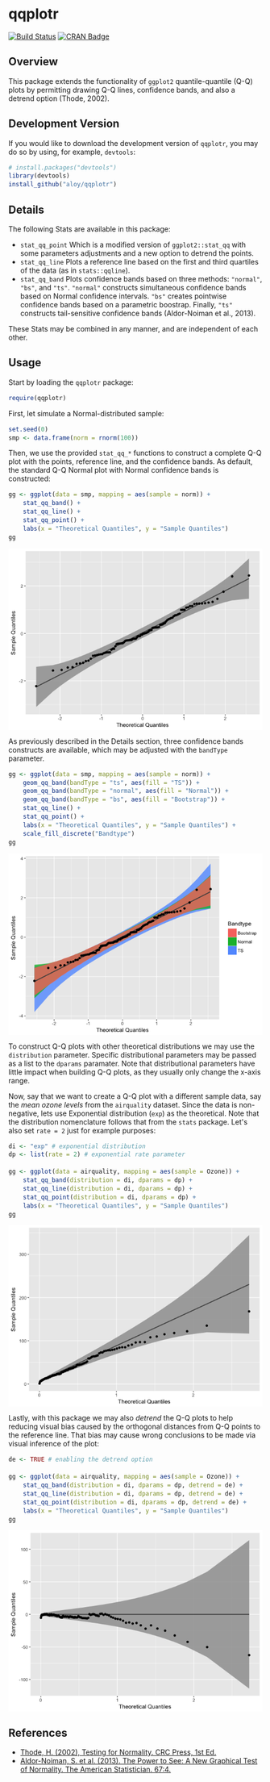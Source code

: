 
<!-- README.md is generated from README.Rmd. Please edit that file -->
qqplotr
=======

[![Build Status](https://travis-ci.org/aloy/qqplotr.svg?branch=master)](https://travis-ci.org/aloy/qqplotr) [![CRAN Badge](https://www.r-pkg.org/badges/version/qqplotr)](https://cran.r-project.org/package=qqplotr)

Overview
--------

This package extends the functionality of `ggplot2` quantile-quantile (Q-Q) plots by permitting drawing Q-Q lines, confidence bands, and also a detrend option (Thode, 2002).

Development Version
-------------------

If you would like to download the development version of `qqplotr`, you may do so by using, for example, `devtools`:

``` r
# install.packages("devtools")
library(devtools)
install_github("aloy/qqplotr")
```

Details
-------

The following Stats are available in this package:

-   `stat_qq_point` Which is a modified version of `ggplot2::stat_qq` with some parameters adjustments and a new option to detrend the points.
-   `stat_qq_line` Plots a reference line based on the first and third quartiles of the data (as in `stats::qqline`).
-   `stat_qq_band` Plots confidence bands based on three methods: `"normal"`, `"bs"`, and `"ts"`. `"normal"` constructs simultaneous confidence bands based on Normal confidence intervals. `"bs"` creates pointwise confidence bands based on a parametric boostrap. Finally, `"ts"` constructs tail-sensitive confidence bands (Aldor-Noiman et al., 2013).

These Stats may be combined in any manner, and are independent of each other.

Usage
-----

Start by loading the `qqplotr` package:

``` r
require(qqplotr)
```

First, let simulate a Normal-distributed sample:

``` r
set.seed(0)
smp <- data.frame(norm = rnorm(100))
```

Then, we use the provided `stat_qq_*` functions to construct a complete Q-Q plot with the points, reference line, and the confidence bands. As default, the standard Q-Q Normal plot with Normal confidence bands is constructed:

``` r
gg <- ggplot(data = smp, mapping = aes(sample = norm)) +
    stat_qq_band() +
    stat_qq_line() +
    stat_qq_point() +
    labs(x = "Theoretical Quantiles", y = "Sample Quantiles")
gg
```

<img src="man/figures/README-unnamed-chunk-5-1.png" style="display: block; margin: auto;" />

As previously described in the Details section, three confidence bands constructs are available, which may be adjusted with the `bandType` parameter.

``` r
gg <- ggplot(data = smp, mapping = aes(sample = norm)) +
    geom_qq_band(bandType = "ts", aes(fill = "TS")) +
    geom_qq_band(bandType = "normal", aes(fill = "Normal")) +
    geom_qq_band(bandType = "bs", aes(fill = "Bootstrap")) +
    stat_qq_line() +
    stat_qq_point() +
    labs(x = "Theoretical Quantiles", y = "Sample Quantiles") +
    scale_fill_discrete("Bandtype")
gg
```

<img src="man/figures/README-unnamed-chunk-6-1.png" style="display: block; margin: auto;" />

To construct Q-Q plots with other theoretical distributions we may use the `distribution` parameter. Specific distributional parameters may be passed as a list to the `dparams` paramater. Note that distributional parameters have little impact when building Q-Q plots, as they usually only change the x-axis range.

Now, say that we want to create a Q-Q plot with a different sample data, say the *mean ozone levels* from the `airquality` dataset. Since the data is non-negative, lets use Exponential distribution (`exp`) as the theoretical. Note that the distribution nomenclature follows that from the `stats` package. Let's also set `rate = 2` just for example purposes:

``` r
di <- "exp" # exponential distribution
dp <- list(rate = 2) # exponential rate parameter

gg <- ggplot(data = airquality, mapping = aes(sample = Ozone)) +
    stat_qq_band(distribution = di, dparams = dp) +
    stat_qq_line(distribution = di, dparams = dp) +
    stat_qq_point(distribution = di, dparams = dp) +
    labs(x = "Theoretical Quantiles", y = "Sample Quantiles")
gg
```

<img src="man/figures/README-unnamed-chunk-7-1.png" style="display: block; margin: auto;" />

Lastly, with this package we may also *detrend* the Q-Q plots to help reducing visual bias caused by the orthogonal distances from Q-Q points to the reference line. That bias may cause wrong conclusions to be made via visual inference of the plot:

``` r
de <- TRUE # enabling the detrend option

gg <- ggplot(data = airquality, mapping = aes(sample = Ozone)) +
    stat_qq_band(distribution = di, dparams = dp, detrend = de) +
    stat_qq_line(distribution = di, dparams = dp, detrend = de) +
    stat_qq_point(distribution = di, dparams = dp, detrend = de) +
    labs(x = "Theoretical Quantiles", y = "Sample Quantiles")
gg
```

<img src="man/figures/README-unnamed-chunk-8-1.png" style="display: block; margin: auto;" />

References
----------

-   [Thode, H. (2002), Testing for Normality. CRC Press, 1st Ed.](https://www.crcpress.com/Testing-For-Normality/Thode/p/book/9780824796136)
-   [Aldor-Noiman, S. et al. (2013). The Power to See: A New Graphical Test of Normality. The American Statistician. 67:4.](http://www.tandfonline.com/doi/abs/10.1080/00031305.2013.847865)
